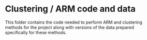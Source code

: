 # Clustering / ARM code and data

This folder contains the code needed to perform ARM and clustering methods for the project along with versions of the data prepared specifically for these methods.
